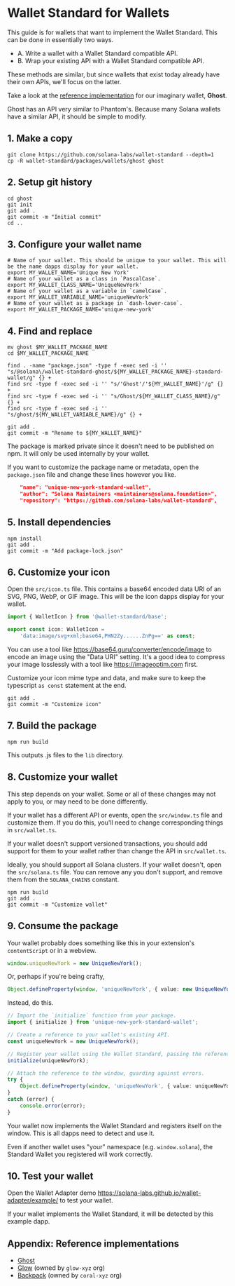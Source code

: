 # Wallet Standard for Wallets

This guide is for wallets that want to implement the Wallet Standard. This can be done in essentially two ways.

- A. Write a wallet with a Wallet Standard compatible API.
- B. Wrap your existing API with a Wallet Standard compatible API.

These methods are similar, but since wallets that exist today already have their own APIs, we'll focus on the latter.

Take a look at the [reference implementation](https://github.com/solana-labs/wallet-standard/tree/master/packages/wallets/ghost) for our imaginary wallet, **Ghost**.

Ghost has an API very similar to Phantom's. Because many Solana wallets have a similar API, it should be simple to modify.

## 1. Make a copy
```shell
git clone https://github.com/solana-labs/wallet-standard --depth=1
cp -R wallet-standard/packages/wallets/ghost ghost
```

## 2. Setup git history
```shell
cd ghost
git init
git add .
git commit -m "Initial commit"
cd ..
```

## 3. Configure your wallet name
```shell
# Name of your wallet. This should be unique to your wallet. This will be the name dapps display for your wallet.
export MY_WALLET_NAME='Unique New York'
# Name of your wallet as a class in `PascalCase`.
export MY_WALLET_CLASS_NAME='UniqueNewYork'
# Name of your wallet as a variable in `camelCase`.
export MY_WALLET_VARIABLE_NAME='uniqueNewYork'
# Name of your wallet as a package in `dash-lower-case`.
export MY_WALLET_PACKAGE_NAME='unique-new-york'
```

## 4. Find and replace
```shell
mv ghost $MY_WALLET_PACKAGE_NAME
cd $MY_WALLET_PACKAGE_NAME

find . -name "package.json" -type f -exec sed -i '' "s/@solana\/wallet-standard-ghost/${MY_WALLET_PACKAGE_NAME}-standard-wallet/g" {} +
find src -type f -exec sed -i '' "s/'Ghost'/'${MY_WALLET_NAME}'/g" {} +
find src -type f -exec sed -i '' "s/Ghost/${MY_WALLET_CLASS_NAME}/g" {} +
find src -type f -exec sed -i '' "s/ghost/${MY_WALLET_VARIABLE_NAME}/g" {} +

git add .
git commit -m "Rename to ${MY_WALLET_NAME}"
```

The package is marked private since it doesn't need to be published on npm. It will only be used internally by your wallet.

If you want to customize the package name or metadata, open the `package.json` file and change these lines however you like.
```json
    "name": "unique-new-york-standard-wallet",
    "author": "Solana Maintainers <maintainers@solana.foundation>",
    "repository": "https://github.com/solana-labs/wallet-standard",
```

## 5. Install dependencies

```shell
npm install
git add .
git commit -m "Add package-lock.json"
```

## 6. Customize your icon

Open the `src/icon.ts` file. This contains a base64 encoded data URI of an SVG, PNG, WebP, or GIF image. This will be the icon dapps display for your wallet.

```ts
import { WalletIcon } from '@wallet-standard/base';

export const icon: WalletIcon =
    'data:image/svg+xml;base64,PHN2Zy......ZnPg==' as const;
```

You can use a tool like https://base64.guru/converter/encode/image to encode an image using the "Data URI" setting. It's a good idea to compress your image losslessly with a tool like https://imageoptim.com first.

Customize your icon mime type and data, and make sure to keep the typescript `as const` statement at the end.

```shell
git add .
git commit -m "Customize icon"
```

## 7. Build the package

```shell
npm run build
```

This outputs .js files to the `lib` directory.

## 8. Customize your wallet

This step depends on your wallet. Some or all of these changes may not apply to you, or may need to be done differently.

If your wallet has a different API or events, open the `src/window.ts` file and customize them. If you do this, you'll need to change corresponding things in `src/wallet.ts`.

If your wallet doesn't support versioned transactions, you should add support for them to your wallet rather than change the API in `src/wallet.ts`.

Ideally, you should support all Solana clusters. If your wallet doesn't, open the `src/solana.ts` file. You can remove any you don't support, and remove them from the `SOLANA_CHAINS` constant.

```shell
npm run build
git add .
git commit -m "Customize wallet"
```

## 9. Consume the package

Your wallet probably does something like this in your extension's `contentScript` or in a webview.
```ts
window.uniqueNewYork = new UniqueNewYork();
```
Or, perhaps if you're being crafty,
```ts
Object.defineProperty(window, 'uniqueNewYork', { value: new UniqueNewYork() });
```

Instead, do this.
```ts
// Import the `initialize` function from your package.
import { initialize } from 'unique-new-york-standard-wallet';

// Create a reference to your wallet's existing API.
const uniqueNewYork = new UniqueNewYork();

// Register your wallet using the Wallet Standard, passing the reference.
initialize(uniqueNewYork);

// Attach the reference to the window, guarding against errors.
try {
    Object.defineProperty(window, 'uniqueNewYork', { value: uniqueNewYork });
}
catch (error) {
    console.error(error);
}
```

Your wallet now implements the Wallet Standard and registers itself on the window. This is all dapps need to detect and use it.

Even if another wallet uses "your" namespace (e.g. `window.solana`), the Standard Wallet you registered will work correctly.

## 10. Test your wallet

Open the Wallet Adapter demo https://solana-labs.github.io/wallet-adapter/example/ to test your wallet.

If your wallet implements the Wallet Standard, it will be detected by this example dapp.

## Appendix: Reference implementations

- [Ghost](https://github.com/solana-labs/wallet-standard/tree/master/packages/wallets/ghost)
- [Glow](https://github.com/glow-xyz/glow-js/tree/master/packages/wallet-standard) (owned by `glow-xyz` org)
- [Backpack](https://github.com/coral-xyz/backpack/tree/master/packages/wallet-standard) (owned by `coral-xyz` org)
